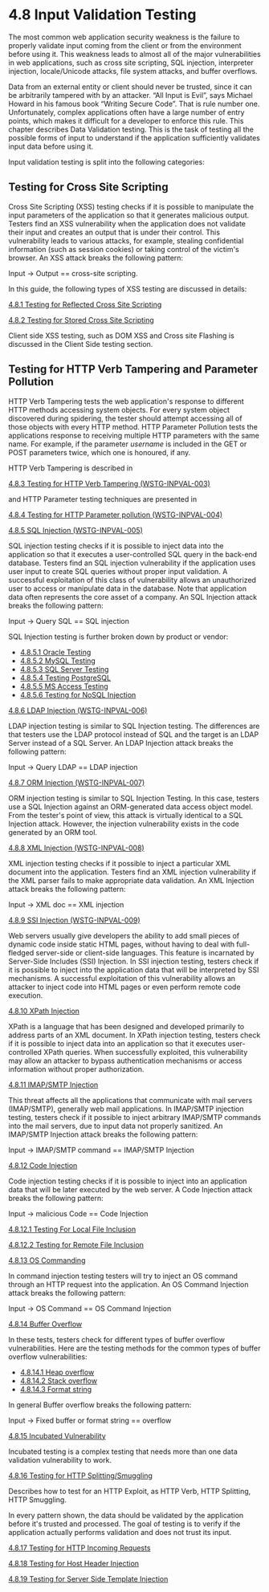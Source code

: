 # 4.8 Input Validation Testing

The most common web application security weakness is the failure to properly validate input coming from the client or from the environment before using it. This weakness leads to almost all of the major vulnerabilities in web applications, such as cross site scripting, SQL injection, interpreter injection, locale/Unicode attacks, file system attacks, and buffer overflows.

Data from an external entity or client should never be trusted, since it can be arbitrarily tampered with by an attacker. “All Input is Evil”, says Michael Howard in his famous book “Writing Secure Code”. That is rule number one. Unfortunately, complex applications often have a large number of entry points, which makes it difficult for a developer to enforce this rule. This chapter describes Data Validation testing. This is the task of testing all the possible forms of input to understand if the application sufficiently validates input data before using it.

Input validation testing is split into the following categories:

## Testing for Cross Site Scripting

Cross Site Scripting (XSS) testing checks if it is possible to manipulate the input parameters of the application so that it generates malicious output. Testers find an XSS vulnerability when the application does not validate their input and creates an output that is under their control. This vulnerability leads to various attacks, for example, stealing confidential information (such as session cookies) or taking control of the victim's browser. An XSS attack breaks the following pattern:

Input -&gt; Output == cross-site scripting.

In this guide, the following types of XSS testing are discussed in details:

[4.8.1 Testing for Reflected Cross Site Scripting](4.8.1_Testing_for_Reflected_Cross_Site_Scripting.md)

[4.8.2 Testing for Stored Cross Site Scripting](4.8.2_Testing_for_Stored_Cross_Site_Scripting.md)

Client side XSS testing, such as DOM XSS and Cross site Flashing is discussed in the Client Side testing section.

## Testing for HTTP Verb Tampering and Parameter Pollution

HTTP Verb Tampering tests the web application's response to different HTTP methods accessing system objects. For every system object discovered during spidering, the tester should attempt accessing all of those objects with every HTTP method. HTTP Parameter Pollution tests the applications response to receiving multiple HTTP parameters with the same name. For example, if the parameter *username* is included in the GET or POST parameters twice, which one is honoured, if any.

HTTP Verb Tampering is described in

[4.8.3 Testing for HTTP Verb Tampering (WSTG-INPVAL-003)](4.8.3_Testing_for_HTTP_Verb_Tampering_WSTG-INPVAL-003.md)

and HTTP Parameter testing techniques are presented in

[4.8.4 Testing for HTTP Parameter pollution (WSTG-INPVAL-004)](4.8.4_Testing_for_HTTP_Parameter_Pollution_WSTG-INPVAL-004.md)

[4.8.5 SQL Injection (WSTG-INPVAL-005)](4.8.5_Testing_for_SQL_Injection_WSTG-INPVAL-005.md)

SQL injection testing checks if it is possible to inject data into the application so that it executes a user-controlled SQL query in the back-end database. Testers find an SQL injection vulnerability if the application uses user input to create SQL queries without proper input validation. A successful exploitation of this class of vulnerability allows an unauthorized user to access or manipulate data in the database. Note that application data often represents the core asset of a company. An SQL Injection attack breaks the following pattern:

Input -&gt; Query SQL == SQL injection

SQL Injection testing is further broken down by product or vendor:

- [4.8.5.1 Oracle Testing](4.8.5.1_Testing_for_Oracle.md)
- [4.8.5.2 MySQL Testing](4.8.5.2_Testing_for_MySQL.md)
- [4.8.5.3 SQL Server Testing](4.8.5.3_Testing_for_SQL_Server.md)
- [4.8.5.4 Testing PostgreSQL](4.8.5.4_OWASP_Backend_Security_Project_Testing_PostgreSQL.md)
- [4.8.5.5 MS Access Testing](4.8.5.5_Testing_for_MS_Access.md)
- [4.8.5.6 Testing for NoSQL Injection](4.8.5.6_Testing_for_NoSQL_Injection.md)

[4.8.6 LDAP Injection (WSTG-INPVAL-006)](4.8.6_Testing_for_LDAP_Injection_WSTG-INPVAL-006.md)

LDAP injection testing is similar to SQL Injection testing. The differences are that testers use the LDAP protocol instead of SQL and the target is an LDAP Server instead of a SQL Server. An LDAP Injection attack breaks the following pattern:

Input -&gt; Query LDAP == LDAP injection

[4.8.7 ORM Injection (WSTG-INPVAL-007)](4.8.7_Testing_for_ORM_Injection_WSTG-INPVAL-007.md)

ORM injection testing is similar to SQL Injection Testing. In this case, testers use a SQL Injection against an ORM-generated data access object model. From the tester's point of view, this attack is virtually identical to a SQL Injection attack. However, the injection vulnerability exists in the code generated by an ORM tool.

[4.8.8 XML Injection (WSTG-INPVAL-008)](4.8.8_Testing_for_XML_Injection_WSTG-INPVAL-008.md)

XML injection testing checks if it possible to inject a particular XML document into the application. Testers find an XML injection vulnerability if the XML parser fails to make appropriate data validation.
An XML Injection attack breaks the following pattern:

Input -&gt; XML doc == XML injection

[4.8.9 SSI Injection (WSTG-INPVAL-009)](4.8.9_Testing_for_SSI_Injection_WSTG-INPVAL-009.md)

Web servers usually give developers the ability to add small pieces of dynamic code inside static HTML pages, without having to deal with full-fledged server-side or client-side languages. This feature is incarnated by Server-Side Includes (SSI) Injection. In SSI injection testing, testers check if it is possible to inject into the application data that will be interpreted by SSI mechanisms. A successful exploitation of this vulnerability allows an attacker to inject code into HTML pages or even perform remote code execution.

[4.8.10 XPath Injection](4.8.10_Testing_for_XPath_Injection.md)

XPath is a language that has been designed and developed primarily to address parts of an XML document. In XPath injection testing, testers check if it is possible to inject data into an application so that it executes user-controlled XPath queries. When successfully exploited, this vulnerability may allow an attacker to bypass authentication mechanisms or access information without proper authorization.

[4.8.11 IMAP/SMTP Injection](4.8.11_Testing_for_IMAP_SMTP_Injection.md)

This threat affects all the applications that communicate with mail servers (IMAP/SMTP), generally web mail applications. In IMAP/SMTP injection testing, testers check if it possible to inject arbitrary IMAP/SMTP commands into the mail servers, due to input data not properly sanitized.
An IMAP/SMTP Injection attack breaks the following pattern:

Input -&gt; IMAP/SMTP command == IMAP/SMTP Injection

[4.8.12 Code Injection](4.8.12_Testing_for_Code_Injection.md)

Code injection testing checks if it is possible to inject into an application data that will be later executed by the web server.
A Code Injection attack breaks the following pattern:

Input -&gt; malicious Code == Code Injection

[4.8.12.1 Testing For Local File Inclusion](4.8.12.1_Testing_for_Local_File_Inclusion.md)

[4.8.12.2 Testing for Remote File Inclusion](4.8.12.2_Testing_for_Remote_File_Inclusion.md)

[4.8.13 OS Commanding](4.8.13_Testing_for_Command_Injection.md)

In command injection testing testers will try to inject an OS command through an HTTP request into the application.
An OS Command Injection attack breaks the following pattern:

Input -&gt; OS Command == OS Command Injection

[4.8.14 Buffer Overflow](4.8.14_Testing_for_Buffer_Overflow.md)

In these tests, testers check for different types of buffer overflow vulnerabilities. Here are the testing methods for the common types of buffer overflow vulnerabilities:

- [4.8.14.1 Heap overflow](4.8.14.1_Testing_for_Heap_Overflow.md)
- [4.8.14.2 Stack overflow](4.8.14.2_Testing_for_Stack_Overflow.md)
- [4.8.14.3 Format string](4.8.14.3_Testing_for_Format_String.md)

In general Buffer overflow breaks the following pattern:

Input -&gt; Fixed buffer or format string == overflow

[4.8.15 Incubated Vulnerability](4.8.15_Testing_for_Incubated_Vulnerability.md)

Incubated testing is a complex testing that needs more than one data validation vulnerability to work.

[4.8.16 Testing for HTTP Splitting/Smuggling](4.8.16_Testing_for_HTTP_Splitting_Smuggling.md)

Describes how to test for an HTTP Exploit, as HTTP Verb, HTTP Splitting, HTTP Smuggling.

In every pattern shown, the data should be validated by the application before it's trusted and processed. The goal of testing is to verify if the application actually performs validation and does not trust its input.

[4.8.17 Testing for HTTP Incoming Requests](4.8.17_Testing_for_HTTP_Incoming_Requests.md)

[4.8.18 Testing for Host Header Injection](4.8.18_Testing_for_Host_Header_Injection.md)

[4.8.19 Testing for Server Side Template Injection](4.8.19_Testing_for_Server_Side_Template_Injection.md)

